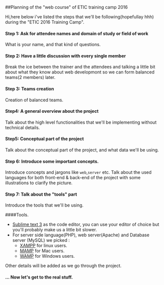 ##Planning of the "web course" of ETIC training camp 2016

Hi,here below i've listed the steps that we'll be following(hopefullay hhh) during the "ETIC 2016 Training Camp".

#### Step 1: Ask for attendee names and domain of study or field of work
What is your name, and that kind of questions.

#### Step 2: Have a little discussion with every single member
Break the ice between the trainer and the attendees and talking a little bit about what they know about web developmont so we can form balanced teams(2 members) later.

#### Step 3: Teams creation
Creation of balanced teams.

#### Step4: A general overview about the  project
Talk about the high level functionalities that we'll be implementing without technical details.

#### Step5: Conceptual part of the project
Talk about the conceptual part of the project, and what data we'll be using.

#### Step 6: Introduce some important concepts.
Introduce concepts and jargons like ``web``,``server`` etc.
Talk about the used languages
for both front-end & back-end of the project with some illustrations to clarify the picture.

#### Step 7: Talk about the "tools" part
 Introduce the tools that we'll be using.

####Tools.
* [Sublime text 3](https://www.sublimetext.com/3) as the code editor, you can use your editor of choice but you'll probably  make us a little bit slower.
* For server side language(PHP), web server(Apache) and Database server (MySQL) we picked :
  - [XAMPP](https://www.apachefriends.org/index.html) for linux users.
  - [MAMP](https://www.mamp.info/en/) for Mac users.
  - [WAMP](http://www.wampserver.com/) for Windows users.


Other details will be added as we go through the project.



#### ... Now let's get to the real stuff.
